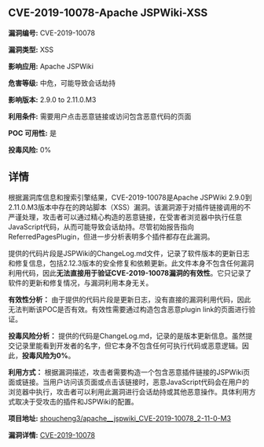 ## CVE-2019-10078-Apache JSPWiki-XSS

**漏洞编号:** CVE-2019-10078

**漏洞类型:** XSS

**影响应用:** Apache JSPWiki

**危害等级:** 中危，可能导致会话劫持

**影响版本:** 2.9.0 to 2.11.0.M3

**利用条件:** 需要用户点击恶意链接或访问包含恶意代码的页面

**POC 可用性:** 是

**投毒风险:** 0%

## 详情

根据漏洞库信息和搜索引擎结果，CVE-2019-10078是Apache JSPWiki 2.9.0到2.11.0.M3版本中存在的跨站脚本（XSS）漏洞。该漏洞源于对插件链接调用的不严谨处理，攻击者可以通过精心构造的恶意链接，在受害者浏览器中执行任意JavaScript代码，从而可能导致会话劫持。尽管初始报告指向ReferredPagesPlugin，但进一步分析表明多个插件都存在此漏洞。

提供的代码片段是JSPWiki的ChangeLog.md文件，记录了软件版本的更新日志和修复信息，包括2.12.3版本的安全修复和依赖更新。此文件本身不包含任何漏洞利用代码，因此**无法直接用于验证CVE-2019-10078漏洞的有效性**。它只记录了软件的更新和修复情况，与漏洞利用本身无关。

**有效性分析：**
由于提供的代码片段是更新日志，没有直接的漏洞利用代码，因此无法判断该POC是否有效。有效性需要通过构造包含恶意plugin link的页面进行验证。

**投毒风险分析：**
提供的代码是ChangeLog.md，记录的是版本更新信息。虽然提交记录里能看到开发者的名字，但它本身不包含任何可执行代码或恶意逻辑。因此，**投毒风险为0%**。

**利用方式：**
根据漏洞描述，攻击者需要构造一个包含恶意插件链接的JSPWiki页面或链接。当用户访问该页面或点击该链接时，恶意JavaScript代码会在用户的浏览器中执行，攻击者可以利用此漏洞进行会话劫持或其他恶意操作。具体利用方式取决于受攻击的插件和JSPWiki的配置。

**项目地址:** [shoucheng3/apache__jspwiki_CVE-2019-10078_2-11-0-M3](https://github.com/shoucheng3/apache__jspwiki_CVE-2019-10078_2-11-0-M3)

**漏洞详情:** [CVE-2019-10078](https://nvd.nist.gov/vuln/detail/CVE-2019-10078)